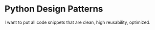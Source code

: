# Python Design Patterns

<!-- tl;dr starts -->

I want to put all code snippets that are clean, high reusability, optimized.

<!-- tl;dr ends -->
